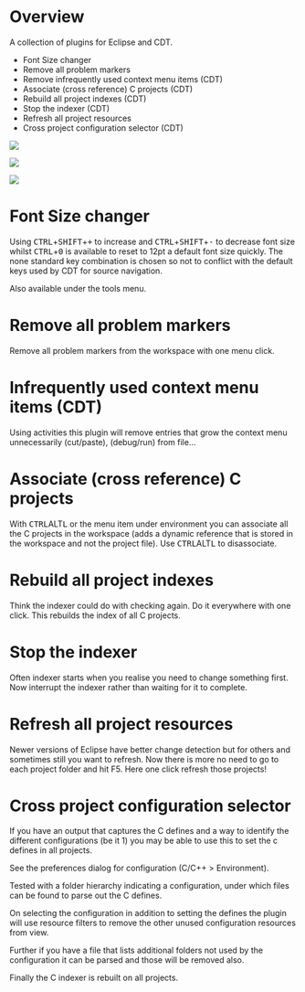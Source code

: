 Overview
===============

A collection of plugins for Eclipse and CDT. 
* Font Size changer
* Remove all problem markers
* Remove infrequently used context menu items (CDT)
* Associate (cross reference) C projects (CDT)
* Rebuild all project indexes (CDT)
* Stop the indexer (CDT)
* Refresh all project resources
* Cross project configuration selector (CDT)


![](https://raw.github.com/ovinn/eclipse-plugins/master/com.vinn.feature.utils/images/tools.png)

![](https://raw.github.com/ovinn/eclipse-plugins/master/com.vinn.feature.cdt/images/environment.png)

![](https://raw.github.com/ovinn/eclipse-plugins/master/com.vinn.feature.cdt/images/environment_indicator.png)




Font Size changer 
==
Using <kbd>CTRL</kbd>+<kbd>SHIFT</kbd>+<kbd>+</kbd> to increase and <kbd>CTRL</kbd>+<kbd>SHIFT</kbd>+<kbd>-</kbd> to decrease font size whilst <kbd>CTRL</kbd>+<kbd>0</kbd> is available to reset to 12pt a default font size quickly. The none standard key combination is chosen so not to conflict with the default keys used by CDT for source navigation.

Also available under the tools menu.

Remove all problem markers
==
Remove all problem markers from the workspace with one menu click.

Infrequently used context menu items (CDT)
==
Using activities this plugin will remove entries that grow the context menu 
unnecessarily (cut/paste), (debug/run) from file...


Associate (cross reference) C projects
==
With <kbd>CTRL</kbd>ALT<kbd>L</kbd> or the menu item under environment you can associate all the C projects in the workspace (adds a dynamic reference that is stored in the workspace and not the project file). Use <kbd>CTRL</kbd>ALT<kbd>L</kbd> to disassociate.

Rebuild all project indexes
==
Think the indexer could do with checking again. Do it everywhere with one click. This rebuilds the index of all C projects.

Stop the indexer
==
Often indexer starts when you realise you need to change something first. Now interrupt the indexer rather than waiting for it to complete.

Refresh all project resources
==
Newer versions of Eclipse have better change detection but for others and sometimes still you want to refresh. Now there is more no need to go to each project folder and hit F5. Here one click refresh those projects!


Cross project configuration selector
==
If you have an output that captures the C defines and a way to identify the 
different configurations (be it 1) you may be able to use this to set the c
defines in all projects.

See the preferences dialog for configuration (C/C++ > Environment).

Tested with a folder hierarchy indicating a configuration, under which files
can be found to parse out the C defines.

On selecting the configuration in addition to setting the defines the plugin
will use resource filters to remove the other unused configuration resources from view.

Further if you have a file that lists additional folders not used by the configuration
it can be parsed and those will be removed also.

Finally the C indexer is rebuilt on all projects.



